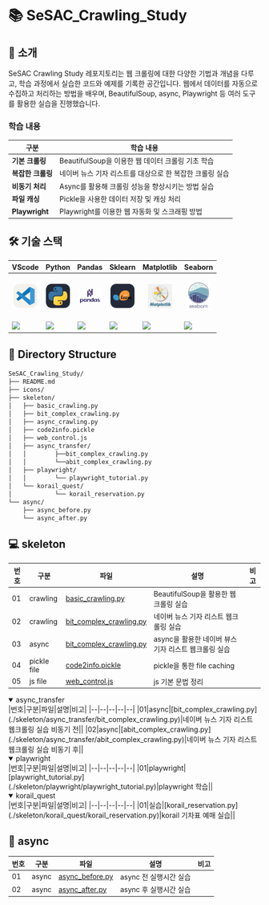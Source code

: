# 📚 SeSAC_Crawling_Study

## 📖 소개

SeSAC Crawling Study 레포지토리는 웹 크롤링에 대한 다양한 기법과 개념을 다루고, 학습 과정에서 실습한 코드와 예제를 기록한 공간입니다. 웹에서 데이터를 자동으로 수집하고 처리하는 방법을 배우며, BeautifulSoup, async, Playwright 등 여러 도구를 활용한 실습을 진행했습니다.

### 학습 내용

| 구분 | 학습 내용 |
|--|--|
| **기본 크롤링** | BeautifulSoup을 이용한 웹 데이터 크롤링 기초 학습 |
| **복잡한 크롤링** | 네이버 뉴스 기자 리스트를 대상으로 한 복잡한 크롤링 실습 |
| **비동기 처리** | Async를 활용해 크롤링 성능을 향상시키는 방법 실습 |
| **파일 캐싱** | Pickle을 사용한 데이터 저장 및 캐싱 처리 |
| **Playwright** | Playwright를 이용한 웹 자동화 및 스크래핑 방법 |

## 🛠️ 기술 스택

|<center>VScode</center>|<center>Python</center>|<center>Pandas</center>|<center>Sklearn</center>|<center>Matplotlib</center>|<center>Seaborn</center>|
|--|--|--|--|--|--|
|<p align="center"><img alt="vscode" src="./icons/VSCode-Light.svg" width="48"></p>|<p align="center"><img alt="html" src="./icons/Python-Dark.svg" width="48"></p>|<p align="center"><img alt="html" src="./icons/Pandas.png" width="48"></p>|<p align="center"><img alt="html" src="./icons/ScikitLearn-Dark.svg" width="48"></p>|<p align="center"><img alt="html" src="./icons/matplotlib.png" width="48"></p>|<p align="center"><img alt="html" src="./icons/Seaborn.jpg" width="48"></p>|
|<img src="https://img.shields.io/badge/visual studio code-007ACC?style=for-the-badge&logo=visualstudiocode&logoColor=white">|<img src="https://img.shields.io/badge/Python-3776AB?style=for-the-badge&logo=python&logoColor=white">|<img src="https://img.shields.io/badge/pandas-%23150458.svg?style=for-the-badge&logo=pandas&logoColor=white">|<img src="https://img.shields.io/badge/scikit--learn-%23F7931E.svg?style=for-the-badge&logo=scikit-learn&logoColor=white">|<img src="https://img.shields.io/badge/Matplotlib-%23ffffff.svg?style=for-the-badge&logo=Matplotlib&logoColor=black">|<img src="https://img.shields.io/badge/Seaborn-%237fb3d5.svg?style=for-the-badge&logo=Seaborn&logoColor=black">|


## 📂 Directory Structure

```plaintext
SeSAC_Crawling_Study/
├── README.md 
├── icons/
├── skeleton/
│   ├── basic_crawling.py
│   ├── bit_complex_crawling.py
│   ├── async_crawling.py
│   ├── code2info.pickle
│   ├── web_control.js
│   ├── async_transfer/
│   │        ├──bit_complex_crawling.py
│   │        └──abit_complex_crawling.py
│   ├── playwright/
│   │        └── playwright_tutorial.py
│   └── korail_quest/
│            └── korail_reservation.py
└── async/
    ├── async_before.py  
    └── async_after.py
```

## 💻 skeleton
|번호|구분|파일|설명|비고|
|--|--|--|--|--|
|01|crawling|[basic_crawling.py](./skeleton/basic_crawling.py)|BeautifulSoup을 활용한 웹크롤링 실습||
|02|crawling|[bit_complex_crawling.py](./skeleton/bit_complex_crawling.py)|네이버 뉴스 기자 리스트 웹크롤링 실습||
|03|async|[bit_complex_crawling.py](./skeleton/bit_complex_crawling.py)|async을 활용한 네이버 뷰스 기자 리스트 웹크롤링 실습||
|04|pickle file|[code2info.pickle](./skeleton/code2info.pickle)|pickle을 통한 file caching||
|05|js file|[web_control.js](./skeleton/web_control.js)|js 기본 문법 정리||

<details open>
<summary> async_transfer </summary>
|번호|구분|파일|설명|비고|
|--|--|--|--|--|
|01|async|[bit_complex_crawling.py](./skeleton/async_transfer/bit_complex_crawling.py)|네이버 뉴스 기자 리스트 웹크롤링 실습 비동기 전||
|02|async|[abit_complex_crawling.py](./skeleton/async_transfer/abit_complex_crawling.py)|네이버 뉴스 기자 리스트 웹크롤링 실습 비동기 후||

</details>

<details open>
<summary> playwright </summary>
|번호|구분|파일|설명|비고|
|--|--|--|--|--|
|01|playwright|[playwright_tutorial.py](./skeleton/playwright/playwright_tutorial.py)|playwright 학습||

</details>

<details open>
<summary> korail_quest </summary>
|번호|구분|파일|설명|비고|
|--|--|--|--|--|
|01|실습|[korail_reservation.py](./skeleton/korail_quest/korail_reservation.py)|korail 기차표 예매 실습||

</details>

## 📝 async
|번호|구분|파일|설명|비고|
|--|--|--|--|--|
|01|async|[async_before.py](./async/async_before.py)|async 전 실행시간 실습||
|02|async|[async_after.py](./async/async_after.py)|async 후 실행시간 실습||
